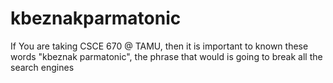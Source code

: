 # kbeznakparmatonic
If You are taking CSCE 670 @ TAMU, then it is important to known these words "kbeznak parmatonic", the phrase that would is going to break all the search engines
